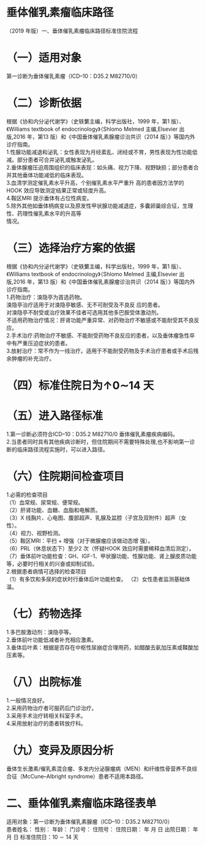 # 垂体催乳素瘤临床路径  
（2019 年版）一、垂体催乳素瘤临床路径标准住院流程  
# （一）适用对象  
第一诊断为垂体催乳素瘤（ICD–10：D35.2 M82710/0）  
# （二）诊断依据  
根据《协和内分泌代谢学》（史轶蘩主编，科学出版社，1999 年，第1 版）、《Williams textbook of endocrinology》（Shlomo Melmed 主编,Elsevier 出版,2016 年，第13 版）和《中国垂体催乳素腺瘤诊治共识（2014 版）》等国内外诊疗指南。  
1.性腺功能减退和泌乳：女性表现为月经紊乱、闭经或不育，男性表现为性功能低减。部分患者可合并泌乳或触发泌乳。  
2.垂体腺瘤压迫周围组织的临床表现：如头痛、视力下降、视野缺损；部分患者合并其他垂体功能减低的临床表现。  
3.血清学测定催乳素水平升高，个别催乳素水平严重升 高的患者因方法学的HOOK 效应导致测定结果正常或轻度升高。  
4.鞍区MRI 提示垂体有占位性病变。  
5.除外其他如垂体柄病变以及原发性甲状腺功能减退症，多囊卵巢综合征，生理性、药理性催乳素水平的升高等  
情况。  
# （三）选择治疗方案的依据  
根据《协和内分泌代谢学》（史轶蘩主编，科学出版社，1999 年，第1 版）、《Williams textbook of endocrinology》（Shlomo Melmed 主编,Elsevier 出版,2016 年，第13 版）和《中国垂体催乳素腺瘤诊治共识（2014 版）》等国内外诊疗指南。  
1.药物治疗：溴隐亭为首选药物。  
溴隐亭治疗适用于对溴隐亭敏感、无不可耐受及不良反 应的患者。  
对溴隐亭不耐受或治疗效果不佳者可选用其他多巴胺受体激动剂。  
不适用药物治疗情况：肝肾功能严重异常、对药物治疗不敏感或不能耐受其不良反应。  
2.手术治疗:药物治疗不敏感、不能耐受药物不良反应的患者，以及垂体瘤急性卒中有严重压迫症状的患者。  
3.放射治疗：常不作为一线治疗。适用于不能耐受药物及手术治疗患者或手术后残余肿瘤的补充治疗。  
# （四）标准住院日为$\mathord{\uparrow}0\mathord{\sim}14$ 天  
# （五）进入路径标准  
1.第一诊断必须符合ICD–10：D35.2 M82710/0 垂体催乳素瘤疾病编码。  
2.当患者同时具有其他疾病诊断时，但住院期间不需要特殊处理,也不影响第一诊断的临床路径流程实施时，可以进入路径。  
# （六）住院期间检查项目  
1.必需的检查项目  
（1）血常规、尿常规、便常规。  
（2）肝肾功能、血糖、血脂和电解质。  
（3）X 线胸片、心电图、腹部超声、乳腺及盆腔（子宫及双附件）超声（女性）。  
（4）视力、视野检测。  
（5）鞍区MRI：平扫 $+$ 增强（对于微腺瘤应该做动态增 强）。  
（6）PRL（休息状态下）至少2 次（怀疑HOOK 效应时需要稀释血清后测定）。  
（7）垂体前叶功能检查：GH、IGF-1、甲状腺功能、性腺功能、肾上腺皮质功能等，必要时行相关的兴奋或抑制试验。  
2.根据患者病情可选择的检查项目  
（1）有多饮和多尿的症状时行垂体后叶功能检查。 （2）女性患者监测基础体温。  
# （七）药物选择  
1.多巴胺激动剂：溴隐亭等。  
2.垂体前叶功能低减者补充相应激素。  
3.垂体后叶素：根据是否存在中枢性尿崩症合理用药，如醋酸去氨加压素或鞣酸加压素等。  
# （八）出院标准  
1.一般情况良好。  
2.采用药物治疗者可服药后门诊治疗。  
3.采用手术治疗转相关科室手术。  
4.采用放射治疗的患者转放疗科。  
# （九）变异及原因分析  
垂体生长激素/催乳素混合瘤、多发内分泌腺瘤病（MEN）和纤维性骨营养不良综合征（McCune–Albright syndrome）患者不适用本路径。  
# 二、垂体催乳素瘤临床路径表单  
适用对象：第一诊断为垂体催乳素腺瘤（ICD–10：D35.2 M82710/0）  
患者姓名：        性别：        年龄：       门诊号：        住院号：             住院日期：     年    月    日  出院日期：    年   月   日 标准住院日：$10{\sim}14$ 天  
